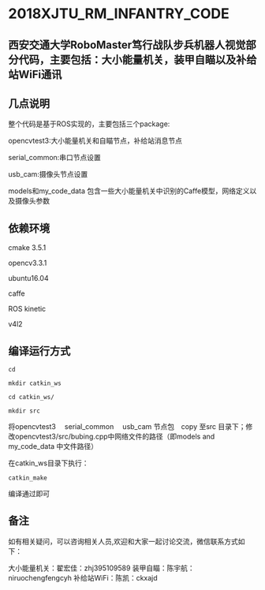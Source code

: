 # 2018XJTU_RM_INFANTRY_CODE


## 西安交通大学RoboMaster笃行战队步兵机器人视觉部分代码，主要包括：大小能量机关，装甲自瞄以及补给站WiFi通讯


## 几点说明
整个代码是基于ROS实现的，主要包括三个package:

opencvtest3:大小能量机关和自瞄节点，补给站消息节点

serial_common:串口节点设置

usb_cam:摄像头节点设置

models和my_code_data 包含一些大小能量机关中识别的Caffe模型，网络定义以及摄像头参数


## 依赖环境

cmake 3.5.1

opencv3.3.1

ubuntu16.04

caffe

ROS kinetic

v4l2



## 编译运行方式
```
cd 

mkdir catkin_ws

cd catkin_ws/

mkdir src
```
将opencvtest3 　serial_common 　usb_cam 节点包　copy 至src 目录下；修改opencvtest3/src/bubing.cpp中网络文件的路径（即models and my_code_data 中文件路径）

在catkin_ws目录下执行：

` catkin_make `

编译通过即可

## 备注
如有相关疑问，可以咨询相关人员,欢迎和大家一起讨论交流，微信联系方式如下：

大小能量机关：翟宏佳：zhj395109589
装甲自瞄：陈宇航：niruochengfengcyh
补给站WiFi：陈凯：ckxajd
